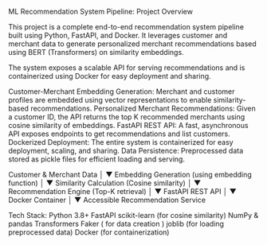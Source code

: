 ML Recommendation System Pipeline:
Project Overview

This project is a complete end-to-end recommendation system pipeline built using Python, FastAPI, and Docker.
It leverages customer and merchant data to generate personalized merchant recommendations based using BERT (Transformers) on similarity embeddings.

The system exposes a scalable API for serving recommendations and is containerized using Docker for easy deployment and sharing.


Customer-Merchant Embedding Generation:
Merchant and customer profiles are embedded using vector representations to enable similarity-based recommendations.
Personalized Merchant Recommendations:
Given a customer ID, the API returns the top K recommended merchants using cosine similarity of embeddings.
FastAPI REST API:
A fast, asynchronous API exposes endpoints to get recommendations and list customers.
Dockerized Deployment:
The entire system is containerized for easy deployment, scaling, and sharing.
Data Persistence:
Preprocessed data stored as pickle files for efficient loading and serving.


Customer & Merchant Data
          │
          ▼
Embedding Generation (using embedding function)
          │
          ▼
Similarity Calculation (Cosine similarity)
          │
          ▼
Recommendation Engine (Top-K retrieval)
          │
          ▼
FastAPI REST API
          │
          ▼
Docker Container
          │
          ▼
Accessible Recommendation Service



Tech Stack:
    Python 3.8+
    FastAPI
    scikit-learn (for cosine similarity)
    NumPy & pandas
    Transformers
    Faker ( for data creation )
    joblib (for loading preprocessed data)
    Docker (for containerization)
